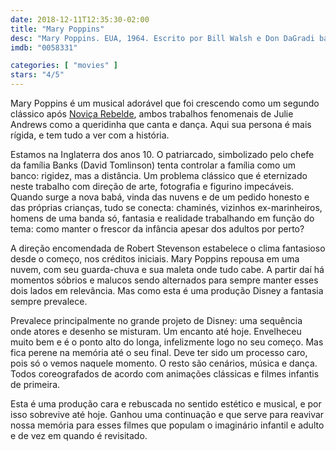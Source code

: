 ```yaml
---
date: 2018-12-11T12:35:30-02:00
title: "Mary Poppins"
desc: "Mary Poppins. EUA, 1964. Escrito por Bill Walsh e Don DaGradi baseados no livro de P.L. Travers. Dirigido por Robert Stevenson. Com Julie Andrews, Dick Van Dyke, David Tomlinson. Musical, anos 60, Walt Disney."
imdb: "0058331"

categories: [ "movies" ]
stars: "4/5"
---
```

Mary Poppins é um musical adorável que foi crescendo como um segundo clássico após [Noviça Rebelde](/novica-rebelde), ambos trabalhos fenomenais de Julie Andrews como a queridinha que canta e dança. Aqui sua persona é mais rígida, e tem tudo a ver com a história.

Estamos na Inglaterra dos anos 10. O patriarcado, simbolizado pelo chefe da família Banks (David Tomlinson) tenta controlar a família como um banco: rigidez, mas a distância. Um problema clássico que é eternizado neste trabalho com direção de arte, fotografia e figurino impecáveis. Quando surge a nova babá, vinda das nuvens e de um pedido honesto e das próprias crianças, tudo se conecta: chaminés, vizinhos ex-marinheiros, homens de uma banda só, fantasia e realidade trabalhando em função do tema: como manter o frescor da infância apesar dos adultos por perto?

A direção encomendada de Robert Stevenson estabelece o clima fantasioso desde o começo, nos créditos iniciais. Mary Poppins repousa em uma nuvem, com seu guarda-chuva e sua maleta onde tudo cabe. A partir daí há momentos sóbrios e malucos sendo alternados para sempre manter esses dois lados em relevância. Mas como esta é uma produção Disney a fantasia sempre prevalece.

Prevalece principalmente no grande projeto de Disney: uma sequência onde atores e desenho se misturam. Um encanto até hoje. Envelheceu muito bem e é o ponto alto do longa, infelizmente logo no seu começo. Mas fica perene na memória até o seu final. Deve ter sido um processo caro, pois só o vemos naquele momento. O resto são cenários, música e dança. Todos coreografados de acordo com animações clássicas e filmes infantis de primeira.

Esta é uma produção cara e rebuscada no sentido estético e musical, e por isso sobrevive até hoje. Ganhou uma continuação e que serve para reavivar nossa memória para esses filmes que populam o imaginário infantil e adulto e de vez em quando é revisitado.
